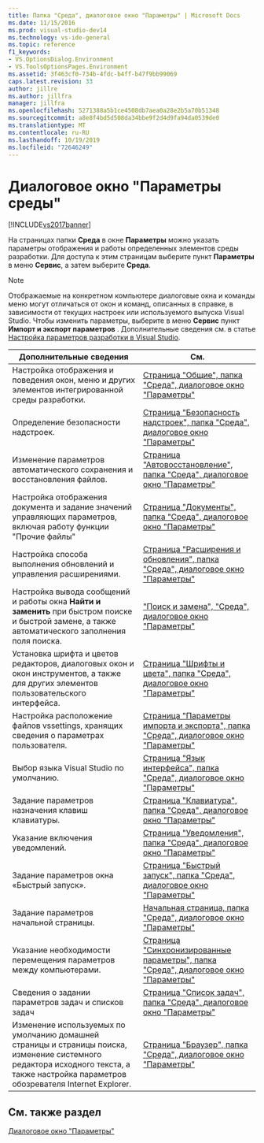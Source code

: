 ```yaml
---
title: Папка "Среда", диалоговое окно "Параметры" | Microsoft Docs
ms.date: 11/15/2016
ms.prod: visual-studio-dev14
ms.technology: vs-ide-general
ms.topic: reference
f1_keywords:
- VS.OptionsDialog.Environment
- VS.ToolsOptionsPages.Environment
ms.assetid: 3f463cf0-734b-4fdc-b4ff-b47f9bb99069
caps.latest.revision: 33
author: jillre
ms.author: jillfra
manager: jillfra
ms.openlocfilehash: 5271388a5b1ce4508db7aea0a28e2b5a70b51348
ms.sourcegitcommit: a8e8f4bd5d508da34bbe9f2d4d9fa94da0539de0
ms.translationtype: MT
ms.contentlocale: ru-RU
ms.lasthandoff: 10/19/2019
ms.locfileid: "72646249"
---
```

# <a name="environment-options-dialog-box"></a>Диалоговое окно "Параметры среды"
[!INCLUDE[vs2017banner](../../includes/vs2017banner.md)]

На страницах папки **Среда** в окне **Параметры** можно указать параметры отображения и работы определенных элементов среды разработки. Для доступа к этим страницам выберите пункт **Параметры** в меню **Сервис**, а затем выберите **Среда**.

> [!NOTE]
> Отображаемые на конкретном компьютере диалоговые окна и команды меню могут отличаться от окон и команд, описанных в справке, в зависимости от текущих настроек или используемого выпуска Visual Studio. Чтобы изменить параметры, выберите в меню **Сервис** пункт **Импорт и экспорт параметров** . Дополнительные сведения см. в статье [Настройка параметров разработки в Visual Studio](https://msdn.microsoft.com/22c4debb-4e31-47a8-8f19-16f328d7dcd3).

|Дополнительные сведения|См.|
|----------------------------------|---------|
|Настройка отображения и поведения окон, меню и других элементов интегрированной среды разработки.|[Страница "Общие", папка "Среда", диалоговое окно "Параметры"](../../ide/reference/general-environment-options-dialog-box.md)|
|Определение безопасности надстроек.|[Страница "Безопасность надстроек", папка "Среда", диалоговое окно "Параметры"](https://msdn.microsoft.com/library/f95aa7af-70a5-4323-abe5-91bd6d264f4e)|
|Изменение параметров автоматического сохранения и восстановления файлов.|[Страница "Автовосстановление", папка "Среда", диалоговое окно "Параметры"](../../ide/reference/autorecover-environment-options-dialog-box.md)|
|Настройка отображения документа и задание значений управляющих параметров, включая работу функции "Прочие файлы"|[Страница "Документы", папка "Среда", диалоговое окно "Параметры"](../../ide/reference/documents-environment-options-dialog-box.md)|
|Настройка способа выполнения обновлений и управления расширениями.|[Страница "Расширения и обновления", папка "Среда", диалоговое окно "Параметры"](../../ide/reference/extensions-and-updates-environment-options-dialog-box.md)|
|Настройка вывода сообщений и работы окна **Найти и заменить** при быстром поиске и быстрой замене, а также автоматического заполнения поля поиска.|["Поиск и замена", "Среда", диалоговое окно "Параметры"](../../ide/reference/find-and-replace-environment-options-dialog-box.md)|
|Установка шрифта и цветов редакторов, диалоговых окон и окон инструментов, а также для других элементов пользовательского интерфейса.|[Страница "Шрифты и цвета", папка "Среда", диалоговое окно "Параметры"](../../ide/reference/fonts-and-colors-environment-options-dialog-box.md)|
|Настройка расположение файлов vssettings, хранящих сведения о параметрах пользователя.|[Страница "Параметры импорта и экспорта", папка "Среда", диалоговое окно "Параметры"](../../ide/reference/import-and-export-settings-environment-options-dialog-box.md)|
|Выбор языка Visual Studio по умолчанию.|[Страница "Язык интерфейса", папка "Среда", диалоговое окно "Параметры"](../../ide/reference/international-settings-environment-options-dialog-box.md)|
|Задание параметров назначения клавиш клавиатуры.|[Страница "Клавиатура", папка "Среда", диалоговое окно "Параметры"](../../ide/reference/keyboard-environment-options-dialog-box.md)|
|Указание включения уведомлений.|[Страница "Уведомления", папка "Среда", диалоговое окно "Параметры"](../../ide/reference/notifications-environment-options-dialog-box.md)|
|Задание параметров окна «Быстрый запуск».|[Страница "Быстрый запуск", папка "Среда", диалоговое окно "Параметры"](../../ide/reference/quick-launch-environment-options-dialog-box.md)|
|Задание параметров начальной страницы.|[Начальная страница, папка "Среда", диалоговое окно "Параметры"](../../ide/reference/startup-environment-options-dialog-box.md)|
|Указание необходимости перемещения параметров между компьютерами.|[Страница "Синхронизированные параметры", папка "Среда", диалоговое окно "Параметры"](../../ide/reference/synchronized-settings-environment-options-dialog-box.md)|
|Сведения о задании параметров задач и списков задач|[Страница "Список задач", папка "Среда", диалоговое окно "Параметры"](../../ide/reference/task-list-environment-options-dialog-box.md)|
|Изменение используемых по умолчанию домашней страницы и страницы поиска, изменение системного редактора исходного текста, а также настройка параметров обозревателя Internet Explorer.|[Страница "Браузер", папка "Среда", диалоговое окно "Параметры"](../../ide/reference/web-browser-environment-options-dialog-box.md)|

## <a name="see-also"></a>См. также раздел
 [Диалоговое окно "Параметры"](../../ide/reference/options-dialog-box-visual-studio.md)
